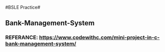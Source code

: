 #BSLE Practice#

## Bank-Management-System ##
### REFERANCE: https://www.codewithc.com/mini-project-in-c-bank-management-system/ ###
